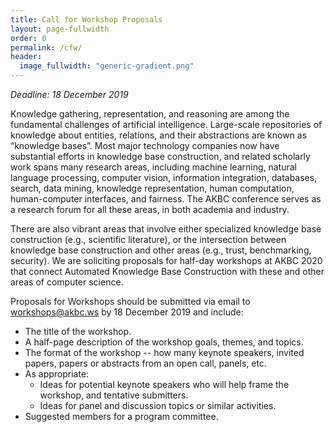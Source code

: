 ```yaml
---
title: Call for Workshop Proposals
layout: page-fullwidth
order: 0
permalink: /cfw/
header:
  image_fullwidth: "generic-gradient.png"
---
```


*Deadline: 18 December 2019*

Knowledge gathering, representation, and reasoning are among the fundamental challenges of artificial intelligence. Large-scale repositories of knowledge about entities, relations, and their abstractions are known as “knowledge bases”. Most major technology companies now have substantial efforts in knowledge base construction, and related scholarly work spans many research areas, including machine learning, natural language processing, computer vision, information integration, databases, search, data mining, knowledge representation, human computation, human-computer interfaces, and fairness. The AKBC conference serves as a research forum for all these areas, in both academia and industry.

There are also vibrant areas that involve either specialized knowledge base construction (e.g., scientific literature), or the intersection between knowledge base construction and other areas (e.g., trust, benchmarking, security).  We are soliciting proposals for half-day workshops at AKBC 2020 that connect Automated Knowledge Base Construction with these and other areas of computer science.

Proposals for Workshops should be submitted via email to [workshops@akbc.ws](mailto:workshops.akbc.ws) by 18 December 2019 and include:

- The title of the workshop.
- A half-page description of the workshop goals, themes, and topics.
- The format of the workshop -- how many keynote speakers, invited papers, papers or abstracts from an open call, panels, etc.
- As appropriate:
    - Ideas for potential keynote speakers who will help frame the workshop, and tentative submitters.
    - Ideas for panel and discussion topics or similar activities.
- Suggested members for a program committee.
